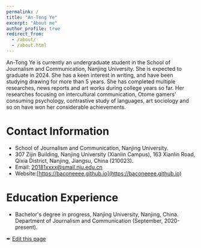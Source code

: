 ```yaml
---
permalink: /
title: "An-Tong Ye"
excerpt: "About me"
author_profile: true
redirect_from: 
  - /about/
  - /about.html
---
```


An-Tong Ye is currently an undergraduate student in the School of Journalism and Communication, Nanjing University. She is expected to graduate in 2024. She has a keen interest in writing, and have been studying drawing for more than 5 years. She has completed multiple researches, news reports and art works during college years so far. Her researches focusing on intercultural communication, Otome gamers' consuming psychology, contrastive study of languages, art sociology and so on have won her considerable achievements.


Contact Information
======
- School of Journalism and Communication, Nanjing University.
- 307 Zijin Building, Nanjing University (Xianlin Campus), 163 Xianlin Road, Qixia District, Nanjing, Jiangsu, China (210023).
- Email: 20181xxxx@smail.nju.edu.cn
- Website:[https://baconeeee.github.io](https://baconeeee.github.io)


Education Experience
======
- Bachelor's degree in progress, Nanjing University, Nanjing, China. Department of Journalism and Communication (September, 2020-present).

✒ [Edit this page](https://github.com/Baconeeee/Baconeeee.github.io/edit/master/_pages/about.md)
